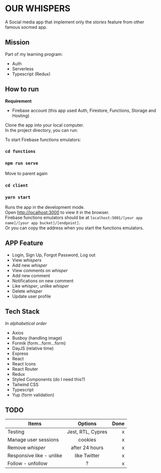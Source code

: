 # OUR WHISPERS

A Social media app that implement only the _stories_ feature from other famous socmed app.

## Mission

Part of my learning program:

-   Auth
-   Serverless
-   Typescript (Redux)

## How to run

**Requirement**

-   Firebase account (this app used Auth, Firestore, Functions, Storage and Hosting)

Clone the app into your local computer. <br />
In the project directory, you can run:

To start Firebase functions emulators:

### `cd functions`

### `npm run serve`

Move to parent again

### `cd client`

### `yarn start`

Runs the app in the development mode.<br />
Open [http://localhost:3000](http://localhost:3000) to view it in the browser.<br />
Firebase functions emulators should be at `localhost:5001/[your app name]/[your app bucket]/[endpoint]`.<br />
Or you can copy the address when you start the functions emulators.

## APP Feature

-   Login, Sign Up, Forgot Password, Log out
-   View _whispers_
-   Add new _whisper_
-   View comments on _whisper_
-   Add new comment
-   Notifications on new comment
-   Like _whisper_, unlike _whisper_
-   Delete _whisper_
-   Update user profile

## Tech Stack

_In alphabetical order_

-   Axios
-   Busboy (handling image)
-   Formik (form...form...form)
-   DayJS (relative time)
-   Express
-   React
-   React Icons
-   React Router
-   Redux
-   Styled Components (do I need this?)
-   Tailwind CSS
-   Typescript
-   Yup (form validation)

## TODO

| Items                    |      Options      | Done |
| ------------------------ | :---------------: | ---: |
| Testing                  | Jest, RTL, Cypres |    x |
| Manage user sessions     |      cookies      |    x |
| Remove _whisper_         |  after 24 hours   |    x |
| Responsive like - unlike |   like Twitter    |    x |
| Follow - unfollow        |         ?         |    x |
